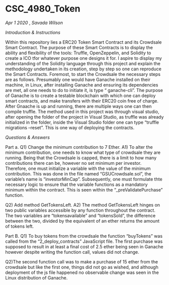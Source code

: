 # CSC_4980_Token
_Apr 1 2020_ ,
_Savada Wilson_

*Introduction & Instructions*

Within this repository lies a ERC20 Token Smart Contract and its Crowdsale Smart Contract. The purpose of these Smart Contracts is to display the ability and flexibility of the tools: Truffle, OpenZeppelin, and Solidity to create a ICO tfor whatever purpose one designs it for. I aspire to display my understanding of the Solidity language through this project and explain the methodology undertaken in its creation, step by step so one can reproduce the Smart Contracts. Foremost, to start the Crowdsale the necessary steps are as follows. Presumably one would have Ganache installed on their machine, in Linux, after installing Ganache and ensuring its dependencies are met, all one needs to do to initiate it, is type “ ganache-cli”. The purpose of Ganache is to create a testable blockchain with which one can deploy smart contracts, and make transfers with their ERC20 coin free of charge. After Gnaache is up and running, there are multiple ways one can then compile truffle. The method used in this project was through visual studio, after opening the folder of the project in Visual Studio, as truffle was already initialized in the folder, inside the Visual Studio folder one can type “truffle migrations –reset”. This is one way of deploying the contracts. 

*Questions & Answers*

Part a.
Q1) Change the minimum contribution to 7 Ether.
A1) To alter the minimum contribution, one needs to know what type of crowdsale they are running. Being that the Crowdsale is capped, there is a limit to how many contributions there can be, however no set minimum per investor. Therefore, one must initialize a variable with the value of the minimum contribution.  This was done in the file named “GSUCrowdsale.sol”, the variable’s name is “investorMinCap”. Subsequently, one must formulate thte necessary logic to ensure that the variable functions as a mandatory minimum within the contract.  This is seen within the “_preValidatePurchase” function.

Q2) Add method GetTokensLeft.
A2)  The method GetTokensLeft hinges on two public variables accessible by any function throughout the contract. The two variables are “tokensavailable” and “tokensSold”, the difference between the two, divided by the equivalent  of an ether returns the amount of tokens left.


Part B.
Q1)  To buy tokens from the crowdsale the function “buyTokens” was called from the “2_deploy_contracts” JavaScript file.  The first purchase was supposed to result in at least a final cost of 2.5 ether being seen in Ganache however despite writing the function call, values did not change.

Q2)The second function call was to make a purchase of 15 ether from the crowdsale but like the first one, things did not go as wished, and although deployment of the js file happened no observable change was seen in the Linux distribution of Ganache.
